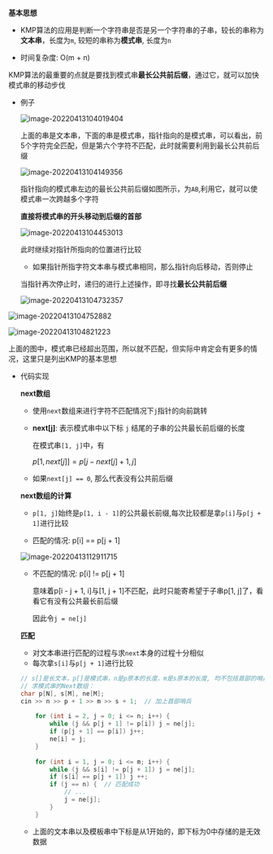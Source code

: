 **基本思想**

- KMP算法的应用是判断一个字符串是否是另一个字符串的子串，较长的串称为**文本串**，长度为`m`, 较短的串称为**模式串**, 长度为`n`

- 时间复杂度: O(m + n)

KMP算法的最重要的点就是要找到模式串**最长公共前后缀**，通过它，就可以加快模式串的移动步伐



- 例子

  ![image-20220413104019404](https://cdn.jsdelivr.net/gh/liver0377/images@main/img/image-20220413104019404.png)

  上面的串是文本串，下面的串是模式串，指针指向的是模式串，可以看出，前5个字符完全匹配，但是第六个字符不匹配，此时就需要利用到最长公共前后缀

  ![image-20220413104149356](https://cdn.jsdelivr.net/gh/liver0377/images@main/img/image-20220413104149356.png)

  指针指向的模式串左边的最长公共前后缀如图所示，为`AB`,利用它，就可以使模式串一次跨越多个字符

  **直接将模式串的开头移动到后缀的首部**

  ![image-20220413104453013](https://cdn.jsdelivr.net/gh/liver0377/images@main/img/image-20220413104453013.png)

  此时继续对指针所指向的位置进行比较

  - 如果指针所指字符文本串与模式串相同，那么指针向后移动，否则停止

  当指针再次停止时，递归的进行上述操作，即寻找**最长公共前后缀**

  ![image-20220413104732357](https://cdn.jsdelivr.net/gh/liver0377/images@main/img/image-20220413104732357.png)

![image-20220413104752882](https://cdn.jsdelivr.net/gh/liver0377/images@main/img/image-20220413104752882.png)

![image-20220413104821223](https://cdn.jsdelivr.net/gh/liver0377/images@main/img/image-20220413104821223.png)

上面的图中，模式串已经超出范围，所以就不匹配，但实际中肯定会有更多的情况，这里只是列出KMP的基本思想



- 代码实现

  **next数组**

  - 使用`next`数组来进行字符不匹配情况下`j`指针的向前跳转

  - **next[j]**:  表示模式串中以下标 `j` 结尾的子串的公共最长前后缀的长度

    在模式串`[1, j]`中，有

    $p[ 1, next[ j ] ] = p[ j - next[ j ] + 1, j ]$

  - 如果`next[j] == 0`, 那么代表没有公共前后缀
  
    
  
  **next数组的计算**
  
    - `p[1, j]`始终是`p[1, i - 1]`的公共最长前缀,每次比较都是拿`p[i]`与`p[j + 1]`进行比较
  
    - 匹配的情况: p[i] == p[j + 1]
  
    ![image-20220413112911715](https://cdn.jsdelivr.net/gh/liver0377/images@main/img/image-20220413112911715.png)
  
    - 不匹配的情况: p[i] != p[j + 1]
  
      意味着p[i - j + 1, i]与[1, j + 1]不匹配，此时只能寄希望于子串p[1, j]了，看看它有没有公共最长前后缀
  
      因此令`j = ne[j]`
  
  
  
  **匹配**
  
  - 对文本串进行匹配的过程与求`next`本身的过程十分相似
  - 每次拿`s[i]`与`p[j + 1]`进行比较
  
  ```cpp
  // s[]是长文本，p[]是模式串，n是p原本的长度，m是s原本的长度, 均不包括首部的哨兵
  // 求模式串的Next数组：
  char p[N], s[M], ne[M];
  cin >> n >> p + 1 >> m >> s + 1;  // 加上首部哨兵
      
      for (int i = 2, j = 0; i <= n; i++) {
          while (j && p[j + 1] != p[i]) j = ne[j];
          if (p[j + 1] == p[i]) j++;
          ne[i] = j;
      }
      
      for (int i = 1, j = 0; i <= m; i++) {
          while (j && s[i] != p[j + 1]) j = ne[j];
          if (s[i] == p[j + 1]) j ++;
          if (j == n) {  // 匹配成功
              // ...
              j = ne[j];
          }
      }
  ```
  
  - 上面的文本串以及模板串中下标是从1开始的，即下标为0中存储的是无效数据
